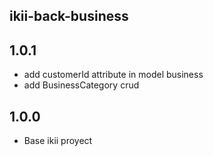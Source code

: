 ## ikii-back-business

## 1.0.1

* add customerId attribute in model business
* add BusinessCategory crud

## 1.0.0
* Base ikii proyect